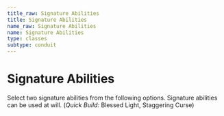 ```yaml
---
title_raw: Signature Abilities
title: Signature Abilities
name_raw: Signature Abilities
name: Signature Abilities
type: classes
subtype: conduit
---
```


# Signature Abilities

Select two signature abilities from the following options. Signature abilities can be used at will. (*Quick Build:* Blessed Light, Staggering Curse)

